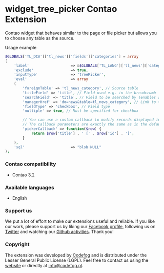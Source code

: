 widget_tree_picker Contao Extension
===================================

Contao widget that behaves similar to the page or file picker but allows you to choose any table as the source.

Usage example:

```php
$GLOBALS['TL_DCA']['tl_news']['fields']['categories'] = array
(
    'label'                   => &$GLOBALS['TL_LANG']['tl_news']['categories'],
    'exclude'                 => true,
    'inputType'               => 'treePicker',
    'eval'                    => array
    (
        'foreignTable' => 'tl_news_category', // Source table
        'titleField' => 'title', // Field used e.g. in the breadcrumb
        'searchField' => 'title', // Field to be searched by (enables search bar)
        'managerHref' => 'do=news&table=tl_news_category', // Link to the manager in the popup
        'fieldType' => 'checkbox', // Field type
        'multiple' => true, // Must be specified for checkbox

        // You can use a custom callback to modify records displayed in the picker
        // The callback parameters are exactly the same as in the default "label_callback"
        'pickerCallback' => function($row) {
            return $row['title'] . ' [' . $row['id'] . ']';
        }
    ),
    'sql'                     => "blob NULL"
);
```

### Contao compatibility
- Contao 3.2

### Available languages
- English

### Support us
We put a lot of effort to make our extensions useful and reliable. If you like our work, please support us by liking our [Facebook profile](http://facebook.com/Codefog), following us on [Twitter](https://twitter.com/codefog) and watching our [Github activities](http://github.com/codefog). Thank you!

### Copyright
The extension was developed by [Codefog](http://codefog.pl) and is distributed under the Lesser General Public License (LGPL). Feel free to contact us using the [website](http://codefog.pl) or directly at info@codefog.pl.